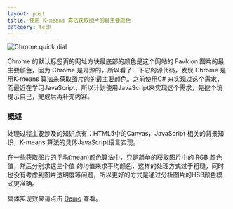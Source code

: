 ```yaml
---
layout: post
title: 使用 K-means 算法获取图片的最主要颜色 
category: tech
---
```

![Chrome quick dial](http://dev.leeon.net/wp-content/uploads/2013/01/TM%E6%88%AA%E5%9B%BE20130127213508.png)

Chrome 的默认标签页的网址方块最底部的颜色是这个网站的 FavIcon 图片的最主要颜色，因为 Chrome 是开源的，所以看了一下它的源代码，发现 Chrome 是用K-means 算法来获取图片的的最主要颜色。之前使用C# 来实现过这个需求，而最近在学习JavaScript，所以计划使用JavaScript来实现这个需求，先挖个坑提示自己，完成后再补充内容。<!--more-->

### 概述 ###
处理过程主要涉及的知识点有：HTML5中的Canvas，JavaScript 相关的背景知识，K-means 算法的具体JavaScript语言实现。

在一些获取图片的平均(mean)颜色算法中，只是简单的获取图片中的 RGB 颜色值，然后分别求这三个值 的均值来求平均颜色，这样的处理方式过于粗糙，同时也没有考虑到图片透明度等问题，所以更好的方式是通过分析图片的HSB颜色模式更准确。

具体实现效果请点击 [Demo](http://elliclee.github.com/demo/js/kmeans.html "使用 K-means 算法获取图片的主要颜色") 查看。